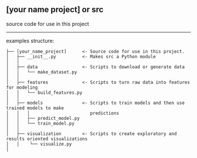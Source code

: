 [your name project] or src
--------

source code for use in this project


__________________
examples structure:
```
├── [your_name_project]      <- Source code for use in this project.
│   ├── __init__.py          <- Makes src a Python module
│   │
│   ├── data                 <- Scripts to download or generate data
│   │   └── make_dataset.py 
│   │
│   ├── features             <- Scripts to turn raw data into features for modeling
│   │   └── build_features.py
│   │
│   ├── models               <- Scripts to train models and then use trained models to make
│   │   │                       predictions
│   │   ├── predict_model.py
│   │   └── train_model.py
│   │
│   ├── visualization        <- Scripts to create exploratory and results oriented visualizations
│   │    └── visualize.py
│
```
